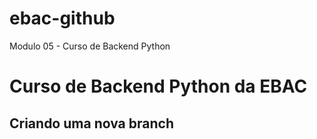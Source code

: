 # ebac-github
Modulo 05 - Curso de Backend Python


# Curso de Backend Python da EBAC

## Criando uma nova branch